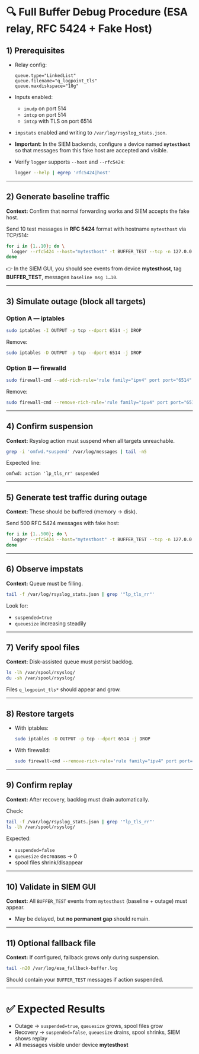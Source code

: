 # 🔍 Full Buffer Debug Procedure (ESA relay, RFC 5424 + Fake Host)

## 1) Prerequisites

* Relay config:

  ```rsyslog
  queue.type="LinkedList"
  queue.filename="q_logpoint_tls"
  queue.maxdiskspace="10g"
  ```
* Inputs enabled:

  * `imudp` on port 514
  * `imtcp` on port 514
  * `imtcp` with TLS on port 6514
* `impstats` enabled and writing to `/var/log/rsyslog_stats.json`.
* **Important**: In the SIEM backends, configure a device named **`mytesthost`** so that messages from this fake host are accepted and visible.
* Verify `logger` supports `--host` and `--rfc5424`:

  ```bash
  logger --help | egrep 'rfc5424|host'
  ```

---

## 2) Generate baseline traffic

**Context:** Confirm that normal forwarding works and SIEM accepts the fake host.

Send 10 test messages in **RFC 5424** format with hostname `mytesthost` via TCP/514:

```bash
for i in {1..10}; do \
  logger --rfc5424 --host="mytesthost" -t BUFFER_TEST --tcp -n 127.0.0.1 -P 514 "baseline msg $i"; \
done
```

👉 In the SIEM GUI, you should see events from device **mytesthost**, tag **BUFFER\_TEST**, messages `baseline msg 1…10`.

---

## 3) Simulate outage (block all targets)

### Option A — iptables

```bash
sudo iptables -I OUTPUT -p tcp --dport 6514 -j DROP
```

Remove:

```bash
sudo iptables -D OUTPUT -p tcp --dport 6514 -j DROP
```

### Option B — firewalld

```bash
sudo firewall-cmd --add-rich-rule='rule family="ipv4" port port="6514" protocol="tcp" reject' --timeout=300
```

Remove:

```bash
sudo firewall-cmd --remove-rich-rule='rule family="ipv4" port port="6514" protocol="tcp" reject'
```

---

## 4) Confirm suspension

**Context:** Rsyslog action must suspend when all targets unreachable.

```bash
grep -i 'omfwd.*suspend' /var/log/messages | tail -n5
```

Expected line:

```
omfwd: action 'lp_tls_rr' suspended
```

---

## 5) Generate test traffic during outage

**Context:** These should be buffered (memory → disk).

Send 500 RFC 5424 messages with fake host:

```bash
for i in {1..500}; do \
  logger --rfc5424 --host="mytesthost" -t BUFFER_TEST --tcp -n 127.0.0.1 -P 514 "msg during outage $i"; \
done
```

---

## 6) Observe impstats

**Context:** Queue must be filling.

```bash
tail -f /var/log/rsyslog_stats.json | grep '"lp_tls_rr"'
```

Look for:

* `suspended=true`
* `queuesize` increasing steadily

---

## 7) Verify spool files

**Context:** Disk-assisted queue must persist backlog.

```bash
ls -lh /var/spool/rsyslog/
du -sh /var/spool/rsyslog/
```

Files `q_logpoint_tls*` should appear and grow.

---

## 8) Restore targets

* With iptables:

  ```bash
  sudo iptables -D OUTPUT -p tcp --dport 6514 -j DROP
  ```
* With firewalld:

  ```bash
  sudo firewall-cmd --remove-rich-rule='rule family="ipv4" port port="6514" protocol="tcp" reject'
  ```

---

## 9) Confirm replay

**Context:** After recovery, backlog must drain automatically.

Check:

```bash
tail -f /var/log/rsyslog_stats.json | grep '"lp_tls_rr"'
ls -lh /var/spool/rsyslog/
```

Expected:

* `suspended=false`
* `queuesize` decreases → 0
* spool files shrink/disappear

---

## 10) Validate in SIEM GUI

**Context:** All `BUFFER_TEST` events from `mytesthost` (baseline + outage) must appear.

* May be delayed, but **no permanent gap** should remain.

---

## 11) Optional fallback file

**Context:** If configured, fallback grows only during suspension.

```bash
tail -n20 /var/log/esa_fallback-buffer.log
```

Should contain your `BUFFER_TEST` messages if action suspended.

---

# ✅ Expected Results

* Outage → `suspended=true`, `queuesize` grows, spool files grow
* Recovery → `suspended=false`, `queuesize` drains, spool shrinks, SIEM shows replay
* All messages visible under device **mytesthost**


